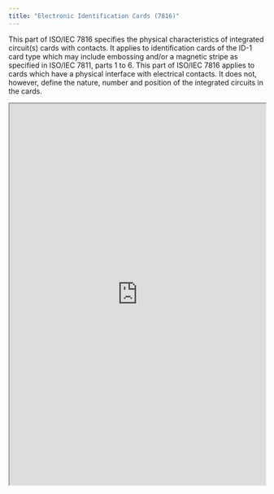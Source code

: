 ```yaml
---
title: "Electronic Identification Cards (7816)"
---
```


This part of ISO/IEC 7816 specifies the physical characteristics of integrated circuit(s) cards with contacts. It applies to identification cards of the ID-1 card type which may include embossing and/or a magnetic stripe as specified in ISO/IEC 7811, parts 1 to 6.
This part of ISO/IEC 7816 applies to cards which have a physical interface with electrical contacts. It does not, however, define the nature, number and position of the integrated circuits in the cards.

<iframe height="750" width="100%" src="https://ewelton.github.io/ktest/wiki.html#Electronic%20Identification%20Cards%20(7816)"></iframe>
